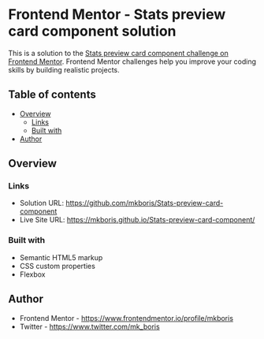 # Frontend Mentor - Stats preview card component solution

This is a solution to the [Stats preview card component challenge on Frontend Mentor](https://www.frontendmentor.io/challenges/stats-preview-card-component-8JqbgoU62). Frontend Mentor challenges help you improve your coding skills by building realistic projects. 


## Table of contents

- [Overview](#overview)
  - [Links](#links)
  - [Built with](#built-with)
- [Author](#author)

## Overview
### Links

- Solution URL: https://github.com/mkboris/Stats-preview-card-component
- Live Site URL: https://mkboris.github.io/Stats-preview-card-component/

### Built with

- Semantic HTML5 markup
- CSS custom properties
- Flexbox

## Author

- Frontend Mentor - https://www.frontendmentor.io/profile/mkboris
- Twitter - https://www.twitter.com/mk_boris
